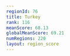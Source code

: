 ```yaml
---
regionId: 76
title: Turkey
rank: 116
meanScore: 68.13
globalMeanScore: 69.21
numRegions: 220
layout: region_score
---
```

